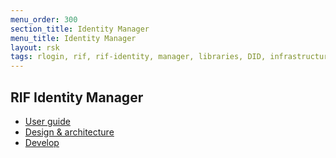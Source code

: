 ```yaml
---
menu_order: 300
section_title: Identity Manager
menu_title: Identity Manager
layout: rsk
tags: rlogin, rif, rif-identity, manager, libraries, DID, infrastructure, mobile, protocols, mvp, design, rbtc, defi, decentralized, quick-start, guides, tutorial, networks, dapps, tools, rootstock, rsk, ethereum, smart-contracts, install, get-started, how-to, mainnet, testnet, contracts, wallets, web3, crypto
---
```


## RIF Identity Manager

- [User guide](user-guide)
- [Design & architecture](architecture)
- [Develop](develop)
